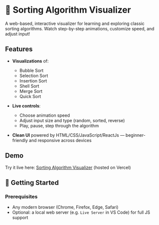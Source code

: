# 🧩 Sorting Algorithm Visualizer

A web-based, interactive visualizer for learning and exploring classic sorting algorithms. Watch step-by-step animations, customize speed, and adjust input!

## Features

- **Visualizations** of:
  - Bubble Sort
  - Selection Sort
  - Insertion Sort
  - Shell Sort
  - Merge Sort
  - Quick Sort
    
- **Live controls**:
  - Choose animation speed
  - Adjust input size and type (random, sorted, reverse)
  - Play, pause, step through the algorithm
    
- **Clean UI** powered by HTML/CSS/JavaScript/ReactJs — beginner-friendly and responsive across devices

## Demo

Try it live here: [Sorting Algorithm Visualizer]([https://sorting-algo-viz.netlify.app](https://sorting-algo-visualizer-iota.vercel.app/)) (hosted on Vercel)

## 🚀 Getting Started

### Prerequisites

- Any modern browser (Chrome, Firefox, Edge, Safari)
- Optional: a local web server (e.g. `Live Server` in VS Code) for full JS support
